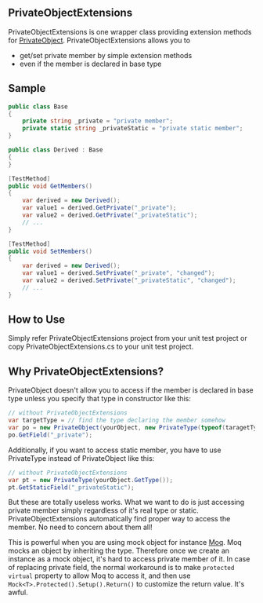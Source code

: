 PrivateObjectExtensions
---
PrivateObjectExtensions is one wrapper class providing extension methods for [PrivateObject](https://msdn.microsoft.com/en-us/library/microsoft.visualstudio.testtools.unittesting.privateobject.aspx). PrivateObjectExtensions allows you to
- get/set private member by simple extension methods
- even if the member is declared in base type

Sample
---
```csharp
public class Base
{
    private string _private = "private member";
    private static string _privateStatic = "private static member";
}

public class Derived : Base
{
}
```
```csharp
[TestMethod]
public void GetMembers()
{
    var derived = new Derived();
    var value1 = derived.GetPrivate("_private");
    var value2 = derived.GetPrivate("_privateStatic");
    // ...
}

[TestMethod]
public void SetMembers()
{
    var derived = new Derived();
    var value1 = derived.SetPrivate("_private", "changed");
    var value2 = derived.SetPrivate("_privateStatic", "changed");
    // ...
}
```

How to Use
---
Simply refer PrivateObjectExtensions project from your unit test project or copy PrivateObjectExtensions.cs to your unit test project.

Why PrivateObjectExtensions?
---
PrivateObject doesn't allow you to access if the member is declared in base type unless you specify that type in constructor like this:
```csharp
// without PrivateObjectExtensions
var targetType = // find the type declaring the member somehow
var po = new PrivateObject(yourObject, new PrivateType(typeof(taragetType));
po.GetField("_private");
```
Additionally, if you want to access static member, you have to use PrivateType instead of PrivateObject like this:
```csharp
// without PrivateObjectExtensions
var pt = new PrivateType(yourObject.GetType());
pt.GetStaticField("_privateStatic");
```
But these are totally useless works. What we want to do is just accessing private member simply regardless of it's real type or static. PrivateObjectExtensions automatically find proper way to access the member. No need to concern about them all!

This is powerful when you are using mock object for instance [Moq](https://github.com/moq). Moq mocks an object by inheriting the type. Therefore once we create an instance as a mock object, it's hard to access private member of it. In case of replacing private field, the normal workaround is to make ```protected virtual``` property to allow Moq to access it, and then use ```Mock<T>.Protected().Setup().Return()``` to customize the return value. It's awful.
